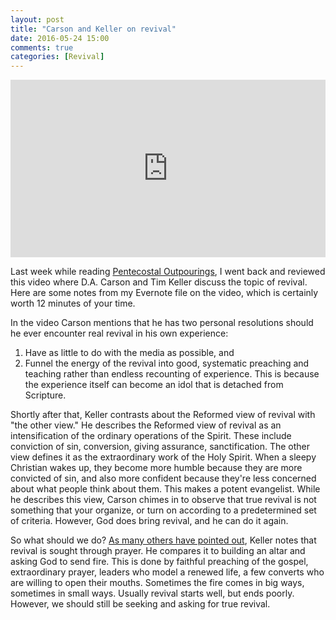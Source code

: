 ```yaml
---
layout: post
title: "Carson and Keller on revival"
date: 2016-05-24 15:00
comments: true
categories: [Revival]
---
```


<style>.embed-container { position: relative; padding-bottom: 56.25%; height: 0; overflow: hidden; max-width: 100%; } .embed-container iframe, .embed-container object, .embed-container embed { position: absolute; top: 0; left: 0; width: 100%; height: 100%; }</style><div class='embed-container'><iframe src='https://player.vimeo.com/video/98333778?byline=0' frameborder='0' webkitAllowFullScreen mozallowfullscreen allowFullScreen></iframe></div>

Last week while reading [Pentecostal Outpourings](http://duncanjohnson.ca/blog/2016/05/20/book-review-pentecostal-outpourings-revival-and-the-reformed-tradition/), I went back and reviewed this video where D.A. Carson and Tim Keller discuss the topic of revival. Here are some notes from my Evernote file on the video, which is certainly worth 12 minutes of your time.

In the video Carson mentions that he has two personal resolutions should he ever encounter real revival in his own experience:

1. Have as little to do with the media as possible, and
2. Funnel the energy of the revival into good, systematic preaching and teaching rather than endless recounting of experience. This is because the experience itself can become an idol that is detached from Scripture.

Shortly after that, Keller contrasts about the Reformed view of revival with "the other view." He describes the Reformed view of revival as an intensification of the ordinary operations of the Spirit. These include conviction of sin, conversion, giving assurance, sanctification. The other view defines it as the extraordinary work of the Holy Spirit. When a sleepy Christian wakes up, they become more humble because they are more convicted of sin, and also more confident because they're less concerned about what people think about them. This makes a potent evangelist. While he describes this view, Carson chimes in to observe that true revival is not something that your organize, or turn on according to a predetermined set of criteria. However, God does bring revival, and he can do it again.

So what should we do? [As many others have pointed out](http://duncanjohnson.ca/blog/2016/05/20/book-review-pentecostal-outpourings-revival-and-the-reformed-tradition/), Keller notes that revival is sought through prayer. He compares it to building an altar and asking God to send fire. This is done by faithful preaching of the gospel, extraordinary prayer, leaders who model a renewed life, a few converts who are willing to open their mouths. Sometimes the fire comes in big ways, sometimes in small ways. Usually revival starts well, but ends poorly. However, we should still be seeking and asking for true revival. 
